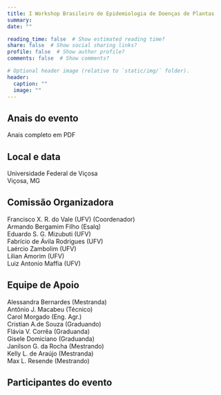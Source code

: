 ```yaml
---
title: I Workshop Brasileiro de Epidemiologia de Doenças de Plantas
summary: 
date: ""

reading_time: false  # Show estimated reading time?
share: false  # Show social sharing links?
profile: false  # Show author profile?
comments: false  # Show comments?

# Optional header image (relative to `static/img/` folder).
header:
  caption: ""
  image: ""
---
```



## Anais do evento
Anais completo em PDF

## Local e data 
 
Universidade Federal de Viçosa  
Viçosa, MG  

## Comissão Organizadora

Francisco X. R. do Vale (UFV) (Coordenador)  
Armando Bergamim Filho (Esalq)  
Eduardo S. G. Mizubuti (UFV)  
Fabrício de Ávila Rodrigues (UFV)  
Laércio Zambolim (UFV)  
Lilian Amorim (UFV)  
Luiz Antonio Maffia (UFV)  

## Equipe de Apoio

Alessandra Bernardes (Mestranda)  
Antônio J. Macabeu (Técnico)  
Carol Morgado (Eng. Agr.)  
Cristian A.de Souza (Graduando)  
Flávia V. Corrêa (Graduanda)  
Gisele Domiciano (Graduanda)  
Janilson G. da Rocha (Mestrando)  
Kelly L. de Araújo (Mestranda)  
Max L. Resende (Mestrando)  



## Participantes do evento


